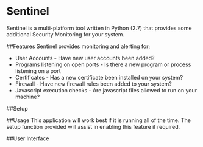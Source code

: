# Sentinel

Sentinel is a multi-platform tool written in Python (2.7) that provides some additional Security Monitoring for your system.

##Features
Sentinel provides monitoring and alerting for;
- User Accounts - Have new user accounts been added?
- Programs listening on open ports - Is there a new program or process listening on a port
- Certificates - Has a new certificate been installed on your system?
- Firewall - Have new firewall rules been added to your system?
- Javascript execution checks - Are javascript files allowed to run on your machine? 

##Setup


##Usage
This application will work best if it is running all of the time. The setup function provided will assist in enabling this feature if required.

##User Interface